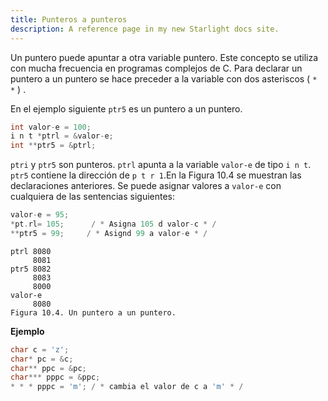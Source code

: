 ```yaml
---
title: Punteros a punteros
description: A reference page in my new Starlight docs site.
---
```


Un puntero puede apuntar a otra variable puntero. Este concepto se utiliza con mucha frecuencia en programas complejos de C. Para declarar un puntero a un puntero se hace preceder a la variable con dos asteriscos ( `* *` ) .

En el ejemplo siguiente `ptr5` es un puntero a un puntero.
```c
int valor-e = 100;
i n t *ptrl = &valor-e;
int **ptr5 = &ptrl;
```
`ptri` y `ptr5` son punteros. `ptrl` apunta a la variable `valor-e` de tipo `i n t`. `ptr5` contiene la dirección de `p t r 1`.En la Figura 10.4 se muestran las declaraciones anteriores.
Se puede asignar valores a `valor-e` con cualquiera de las sentencias siguientes:
```c
valor-e = 95;
*pt.rl= 105;      / * Asigna 105 d valor-c * /
**ptr5 = 99;     / * Asignd 99 a valor-e * /
```
```
ptrl 8080
     8081
ptr5 8082
     8083
     8000
valor-e
     8080
Figura 10.4. Un puntero a un puntero.
```

**Ejemplo**
```c
char c = 'z';
char* pc = &c;
char** ppc = &pc;
char*** pppc = &ppc;
* * * pppc = 'm'; / * cambia el valor de c a 'm' * /
```